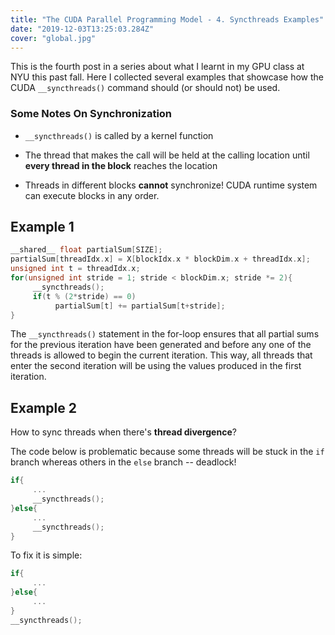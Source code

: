 ```yaml
---
title: "The CUDA Parallel Programming Model - 4. Syncthreads Examples"
date: "2019-12-03T13:25:03.284Z"
cover: "global.jpg"
---
```


This is the fourth post in a series about what I learnt in my GPU class at NYU this past fall. Here I collected several examples that showcase how the CUDA `__syncthreads()` command should (or should not) be used.

### Some Notes On Synchronization

- `__syncthreads()` is called by a kernel function

- The thread that makes the call will be held at the calling location until **every thread in the block** reaches the location

- Threads in different blocks **cannot** synchronize! CUDA runtime system can execute blocks in any order.

## Example 1

```c
__shared__ float partialSum[SIZE];
partialSum[threadIdx.x] = X[blockIdx.x * blockDim.x + threadIdx.x];
unsigned int t = threadIdx.x;
for(unsigned int stride = 1; stride < blockDim.x; stride *= 2){
     __syncthreads();
     if(t % (2*stride) == 0)
          partialSum[t] += partialSum[t+stride];
}
```

The `__syncthreads()` statement in the for-loop ensures that all partial sums for the previous iteration have been generated and before any one of the threads is allowed to begin the current iteration. This way, all threads that enter the second iteration will be using the values produced in the first iteration.

## Example 2

How to sync threads when there's **thread divergence**?

The code below is problematic because some threads will be stuck in the `if` branch whereas others in the `else` branch -- deadlock!

```c
if{
     ...
     __syncthreads();
}else{
     ...
     __syncthreads();
}
```

To fix it is simple:

```c
if{
     ...
}else{
     ...
}
__syncthreads();
```
